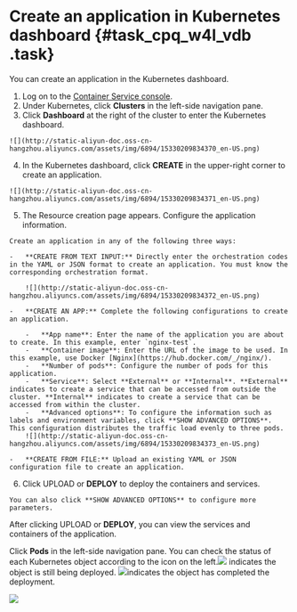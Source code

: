 # Create an application in Kubernetes dashboard {#task_cpq_w4l_vdb .task}

You can create an application in the Kubernetes dashboard.

1.   Log on to the [Container Service console](https://cs.console.aliyun.com). 
2.   Under Kubernetes, click **Clusters** in the left-side navigation pane. 
3.   Click **Dashboard** at the right of the cluster to enter the Kubernetes dashboard. 

    ![](http://static-aliyun-doc.oss-cn-hangzhou.aliyuncs.com/assets/img/6894/15330209834370_en-US.png)

4.   In the Kubernetes dashboard, click **CREATE** in the upper-right corner to create an application. 

    ![](http://static-aliyun-doc.oss-cn-hangzhou.aliyuncs.com/assets/img/6894/15330209834371_en-US.png)

5.   The Resource creation page appears. Configure the application information. 

    Create an application in any of the following three ways:

    -   **CREATE FROM TEXT INPUT:** Directly enter the orchestration codes in the YAML or JSON format to create an application. You must know the corresponding orchestration format.

        ![](http://static-aliyun-doc.oss-cn-hangzhou.aliyuncs.com/assets/img/6894/15330209834372_en-US.png)

    -   **CREATE AN APP:** Complete the following configurations to create an application.

        -   **App name**: Enter the name of the application you are about to create. In this example, enter `nginx-test`.
        -   **Container image**: Enter the URL of the image to be used. In this example, use Docker [Nginx](https://hub.docker.com/_/nginx/).
        -   **Number of pods**: Configure the number of pods for this application.
        -   **Service**: Select **External** or **Internal**. **External** indicates to create a service that can be accessed from outside the cluster. **Internal** indicates to create a service that can be accessed from within the cluster.
        -   **Advanced options**: To configure the information such as labels and environment variables, click **SHOW ADVANCED OPTIONS**. This configuration distributes the traffic load evenly to three pods.
        ![](http://static-aliyun-doc.oss-cn-hangzhou.aliyuncs.com/assets/img/6894/15330209834373_en-US.png)

    -   **CREATE FROM FILE:** Upload an existing YAML or JSON configuration file to create an application.
6.   Click UPLOAD or **DEPLOY** to deploy the containers and services. 

    You can also click **SHOW ADVANCED OPTIONS** to configure more parameters.


After clicking UPLOAD or **DEPLOY**, you can view the services and containers of the application.

Click **Pods** in the left-side navigation pane. You can check the status of each Kubernetes object according to the icon on the left.![](http://static-aliyun-doc.oss-cn-hangzhou.aliyuncs.com/assets/img/6894/15330209836116_en-US.png) indicates the object is still being deployed. ![](http://static-aliyun-doc.oss-cn-hangzhou.aliyuncs.com/assets/img/6894/15330209836118_en-US.png)indicates the object has completed the deployment.

 ![](http://static-aliyun-doc.oss-cn-hangzhou.aliyuncs.com/assets/img/6894/15330209834374_en-US.png) 

